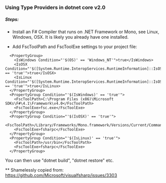 ### Using Type Providers in dotnet core v2.0

##### Steps:

- Install an F# Compiler that runs on .NET Framework or Mono, see Linux, Windows, OSX. It is likely you already have one installed.

- Add FscToolPath and FscToolExe settings to your project file:

```
  <PropertyGroup>
    <IsWindows Condition="'$(OS)' == 'Windows_NT'">true</IsWindows>
    <IsOSX Condition="'$([System.Runtime.InteropServices.RuntimeInformation]::IsOSPlatform($([System.Runtime.InteropServices.OSPlatform]::OSX)))' == 'true'">true</IsOSX>
    <IsLinux Condition="'$([System.Runtime.InteropServices.RuntimeInformation]::IsOSPlatform($([System.Runtime.InteropServices.OSPlatform]::Linux)))' == 'true'">true</IsLinux>
  </PropertyGroup>
  <PropertyGroup Condition="'$(IsWindows)' == 'true'">
    <FscToolPath>C:\Program Files (x86)\Microsoft SDKs\F#\4.1\Framework\v4.0</FscToolPath>
    <FscToolExe>fsc.exe</FscToolExe>
  </PropertyGroup>
  <PropertyGroup Condition="'$(IsOSX)' == 'true'">
    <FscToolPath>/Library/Frameworks/Mono.framework/Versions/Current/Commands</FscToolPath>
    <FscToolExe>fsharpc</FscToolExe>
  </PropertyGroup>
  <PropertyGroup Condition="'$(IsLinux)' == 'true'">
    <FscToolPath>/usr/bin</FscToolPath>
    <FscToolExe>fsharpc</FscToolExe>
  </PropertyGroup>
```

You can then use "dotnet build", "dotnet restore" etc.


** Shamelessly copied from: https://github.com/Microsoft/visualfsharp/issues/3303